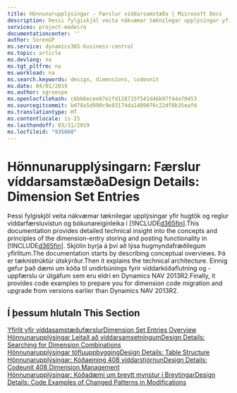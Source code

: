 ```yaml
---
title: Hönnunarupplýsingar - Færslur víddarsamstæða | Microsoft Docs
description: Þessi fylgiskjöl veita nákvæmar tæknilegar upplýsingar yfir hugtökin og reglurnar sem eru notaðar til að endurhanna víddarfærsluvistun og bókunareiginleika.
services: project-madeira
documentationcenter: ''
author: SorenGP
ms.service: dynamics365-business-central
ms.topic: article
ms.devlang: na
ms.tgt_pltfrm: na
ms.workload: na
ms.search.keywords: design, dimensions, codeunit
ms.date: 04/01/2019
ms.author: sgroespe
ms.openlocfilehash: c6b66ecee87e1fd128733f541d46b97f44af0453
ms.sourcegitcommit: bd78a5d990c9e83174da1409076c22df8b35eafd
ms.translationtype: HT
ms.contentlocale: is-IS
ms.lasthandoff: 03/31/2019
ms.locfileid: "935660"
---
```

# <a name="design-details-dimension-set-entries"></a><span data-ttu-id="d4c75-103">Hönnunarupplýsingarn: Færslur víddarsamstæða</span><span class="sxs-lookup"><span data-stu-id="d4c75-103">Design Details: Dimension Set Entries</span></span>
<span data-ttu-id="d4c75-104">Þessi fylgiskjöl veita nákvæmar tæknilegar upplýsingar yfir hugtök og reglur víddarfærsluvistun og bókunareiginleika í [!INCLUDE[d365fin](includes/d365fin_md.md)].</span><span class="sxs-lookup"><span data-stu-id="d4c75-104">This documentation provides detailed technical insight into the concepts and principles of the dimension-entry storing and posting functionality in [!INCLUDE[d365fin](includes/d365fin_md.md)].</span></span> <span data-ttu-id="d4c75-105">Skjölin byrja á því að lýsa hugmyndafræðilegum yfirlitum.</span><span class="sxs-lookup"><span data-stu-id="d4c75-105">The documentation starts by describing conceptual overviews.</span></span> <span data-ttu-id="d4c75-106">Þá er tæknistrúktúr útskýrður.</span><span class="sxs-lookup"><span data-stu-id="d4c75-106">Then it explains the technical architecture.</span></span> <span data-ttu-id="d4c75-107">Einnig gefur það dæmi um kóða til undirbúnings fyrir víddarkóðaflutning og -uppfærslu úr útgáfum sem eru eldri en Dynamics NAV 2013R2.</span><span class="sxs-lookup"><span data-stu-id="d4c75-107">Finally, it provides code examples to prepare you for dimension code migration and upgrade from versions earlier than Dynamics NAV 2013R2.</span></span>  

## <a name="in-this-section"></a><span data-ttu-id="d4c75-108">Í þessum hluta</span><span class="sxs-lookup"><span data-stu-id="d4c75-108">In This Section</span></span>  
[<span data-ttu-id="d4c75-109">Yfirlit yfir víddasamstæðufærslur</span><span class="sxs-lookup"><span data-stu-id="d4c75-109">Dimension Set Entries Overview</span></span>](design-details-dimension-set-entries-overview.md)  
[<span data-ttu-id="d4c75-110">Hönnunarupplýsingar Leitað að víddarsamsetningum</span><span class="sxs-lookup"><span data-stu-id="d4c75-110">Design Details: Searching for Dimension Combinations</span></span>](design-details-searching-for-dimension-combinations.md)  
[<span data-ttu-id="d4c75-111">Hönnunarupplýsingar töfluuppbygging</span><span class="sxs-lookup"><span data-stu-id="d4c75-111">Design Details: Table Structure</span></span>](design-details-table-structure.md)  
[<span data-ttu-id="d4c75-112">Hönnunarupplýsingar: Kóðaeining 408 víddarstjórnun</span><span class="sxs-lookup"><span data-stu-id="d4c75-112">Design Details: Codeunit 408 Dimension Management</span></span>](design-details-codeunit-408-dimension-management.md)  
[<span data-ttu-id="d4c75-113">Hönnunarupplýsingar: Kóðadæmi um breytt mynstur í Breytingar</span><span class="sxs-lookup"><span data-stu-id="d4c75-113">Design Details: Code Examples of Changed Patterns in Modifications</span></span>](design-details-code-examples-of-changed-patterns-in-modifications.md)
